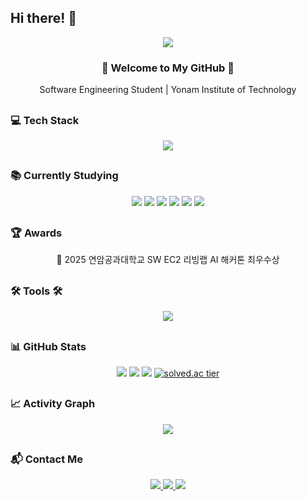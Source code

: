 ## Hi there! 👋

<div align="center">
  <img src="https://capsule-render.vercel.app/api?type=waving&color=gradient&height=280&section=header&text=Gri22ly&fontSize=65&animation=fadeIn" />
</div>

<h3 align="center">🚀 Welcome to My GitHub 🚀</h3>
<p align="center">Software Engineering Student | Yonam Institute of Technology</p>

##

### 💻 Tech Stack
<div align="center">
  <img src="https://skillicons.dev/icons?i=react,nodejs,express,java,python,cpp" />
</div>

##

### 📚 Currently Studying
<div align="center">
  <img src="https://img.shields.io/badge/C++-00599C?style=for-the-badge&logo=c%2B%2B&logoColor=white" />
  <img src="https://img.shields.io/badge/MySQL-4479A1?style=for-the-badge&logo=mysql&logoColor=white" />
  <img src="https://img.shields.io/badge/Oracle-F80000?style=for-the-badge&logo=oracle&logoColor=white" />
  <img src="https://img.shields.io/badge/Pandas-150458?style=for-the-badge&logo=pandas&logoColor=white" />
  <img src="https://img.shields.io/badge/Node.js-green?logo=node.js&logoColor=white&style=for-the-badge" />
  <img src="https://img.shields.io/badge/Express-000000?style=for-the-badge&logo=express&logoColor=white" />
</div>

##

### 🏆 Awards
<div align="center">
  <p>🥈 2025 연암공과대학교 SW EC2 리빙랩 AI 해커톤 최우수상</p>
</div>

##

### 🛠 Tools 🛠
<div align="center">
  <img src="https://skillicons.dev/icons?i=webstorm,pycharm,vscode,eclipse,git,github,notion,arduino" />
</div>

##

### 📊 GitHub Stats
<div align="center">
  <img src="https://github-readme-stats.vercel.app/api?username=Junseung0526&show_icons=true&theme=dark&count_private=true&hide_border=true&bg_color=0D1117" />
  <img src="https://github-readme-streak-stats.herokuapp.com/?user=Junseung0526&theme=dark&hide_border=true&background=0D1117" />
  <img src="https://github-readme-stats.vercel.app/api/top-langs/?username=Junseung0526&layout=compact&theme=dark&hide_border=true&bg_color=0D1117" />
  <a href="https://solved.ac/rla005/">
    <img src="http://mazassumnida.wtf/api/v2/generate_badge?boj=rla005" alt="solved.ac tier" />
  </a>
</div>

##

### 📈 Activity Graph
<div align="center">
  <img src="https://github-readme-activity-graph.vercel.app/graph?username=Junseung0526&theme=github-dark&bg_color=0D1117&hide_border=true" />
</div>

##

### 📬 Contact Me
<div align="center">
  <a href="mailto:rla005@naver.com">
    <img src="https://img.shields.io/badge/Naver-D14836?style=for-the-badge&logo=gmail&logoColor=white" />
  </a>
  <a href="mailto:rla030526@gmail.com">
    <img src="https://img.shields.io/badge/Gmail-EA4335?style=for-the-badge&logo=gmail&logoColor=white" />
  </a>
  <a href="https://www.instagram.com/gri22ly">
    <img src="https://img.shields.io/badge/Instagram-E4405F?style=for-the-badge&logo=instagram&logoColor=white" />
  </a>
</div>

